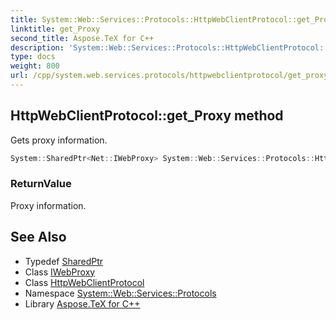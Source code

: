 ```yaml
---
title: System::Web::Services::Protocols::HttpWebClientProtocol::get_Proxy method
linktitle: get_Proxy
second_title: Aspose.TeX for C++
description: 'System::Web::Services::Protocols::HttpWebClientProtocol::get_Proxy method. Gets proxy information in C++.'
type: docs
weight: 800
url: /cpp/system.web.services.protocols/httpwebclientprotocol/get_proxy/
---
```

## HttpWebClientProtocol::get_Proxy method


Gets proxy information.

```cpp
System::SharedPtr<Net::IWebProxy> System::Web::Services::Protocols::HttpWebClientProtocol::get_Proxy()
```


### ReturnValue

Proxy information.

## See Also

* Typedef [SharedPtr](../../../system/sharedptr/)
* Class [IWebProxy](../../../system.net/iwebproxy/)
* Class [HttpWebClientProtocol](../)
* Namespace [System::Web::Services::Protocols](../../)
* Library [Aspose.TeX for C++](../../../)
